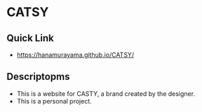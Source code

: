 # CATSY
## Quick Link
* https://hanamurayama.github.io/CATSY/
## Descriptopms
* This is a website for CASTY, a brand created by the designer.
* This is a personal project.
